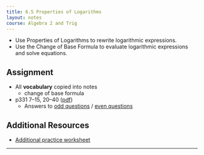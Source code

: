 ```yaml
---
title: 6.5 Properties of Logarithms
layout: notes
course: Algebra 2 and Trig
---
```


- Use Properties of Logarithms to rewrite logarithmic expressions.
- Use the Change of Base Formula to evaluate logarithmic expressions and solve equations.

## Assignment

- All **vocabulary** copied into notes
  - change of base formula
- p331 7–15, 20–40 ([pdf](./pdf/alg2-practice-0605.pdf))
  - Answers to [odd questions](../misc/alg2-odd-answers.pdf) / [even questions](../misc/alg2-even-answers.pdf)

## Additional Resources

- [Additional practice worksheet](./pdf/alg2-add-practice-0605.pdf)

---
